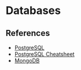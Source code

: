 # Databases

## References

- [PostgreSQL](https://gist.github.com/McLargo/ae633d1ff481c20c21433074169d283c#file-postgresql-md)
- [PostgreSQL Cheatsheet](https://www.postgresqltutorial.com/postgresql-cheat-sheet/)
- [MongoDB](https://gist.github.com/McLargo/ae633d1ff481c20c21433074169d283c#file-mongodb-md)
